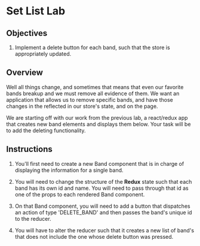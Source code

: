 # Set List Lab

## Objectives

1. Implement a delete button for each band, such that the store is appropriately
updated.

## Overview

Well all things change, and sometimes that means that even our favorite bands
breakup and we must remove all evidence of them.  We want an application that
allows us to remove specific bands, and have those changes in the reflected in
our store's state, and on the page.  

We are starting off with our work from the previous lab, a react/redux app that
creates new band elements and displays them below.  Your task will be to add the
deleting functionality.

## Instructions

1. You'll first need to create a new Band component that is in charge of
 displaying the information for a single band.

2. You will need to change the structure of the __Redux__ state such that each band has
its own id and name.  You will need to pass through that id as one of the props
to each rendered Band component.

3. On that Band component, you will need to add a button that dispatches an action
of type 'DELETE_BAND' and then passes the band's unique id to the reducer.

4. You will have to alter the reducer such that it creates a new list of band's
that does not include the one whose delete button was pressed.

